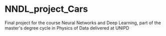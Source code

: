 # NNDL_project_Cars
Final project for the course Neural Networks and Deep Learning, part of the master's degree cycle in Physics of Data delivered at UNIPD
